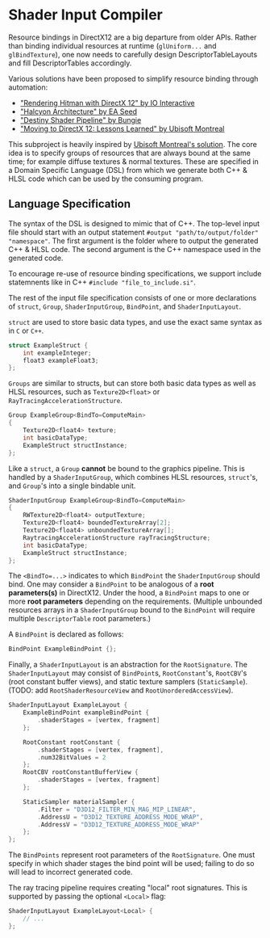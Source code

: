 # Shader Input Compiler
Resource bindings in DirectX12 are a big departure from older APIs.
Rather than binding individual resources at runtime (`glUniform...` and `glBindTexture`), one now needs to carefully design DescriptorTableLayouts and fill DescriptorTables accordingly.

Various solutions have been proposed to simplify resource binding through automation:
 * ["Rendering Hitman with DirectX 12" by IO Interactive](https://ubm-twvideo01.s3.amazonaws.com/o1/vault/gdc2016/Presentations/meyer_jonas_rendering_hitman_with.pdf)
 * ["Halcyon Architecture" by EA Seed](https://media.contentapi.ea.com/content/dam/ea/seed/presentations/wihlidal-halcyonarchitecture-notes.pdf)
 * ["Destiny Shader Pipeline" by Bungie](https://advances.realtimerendering.com/destiny/gdc_2017/Destiny_shader_system_GDC_2017_v.4.0.pdf)
 * ["Moving to DirectX 12: Lessons Learned" by Ubisoft Montreal](https://gpuopen.com/wp-content/uploads/2017/07/GDC2017-Moving-To-DX12-Lessons-Learned.pdf)

This subproject is heavily inspired by [Ubisoft Montreal's solution](https://gpuopen.com/wp-content/uploads/2017/07/GDC2017-Moving-To-DX12-Lessons-Learned.pdf).
The core idea is to specify groups of resources that are always bound at the same time; for example diffuse textures & normal textures.
These are specified in a Domain Specific Language (DSL) from which we generate both C++ & HLSL code which can be used by the consuming program.

## Language Specification
The syntax of the DSL is designed to mimic that of C++.
The top-level input file should start with an output statement `#output "path/to/output/folder" "namespace"`. The first argument is the folder where to output the generated C++ & HLSL code. The second argument is the C++ namespace used in the generated code.

To encourage re-use of resource binding specifications, we support include statemnents like in C++ `#include "file_to_include.si"`.

The rest of the input file specification consists of one or more declarations of `struct`, `Group`, `ShaderInputGroup`, `BindPoint`, and `ShaderInputLayout`.

`struct` are used to store basic data types, and use the exact same syntax as in `C` or `C++`.
```c++
struct ExampleStruct {
	int exampleInteger;
	float3 exampleFloat3;
};
```

`Groups` are similar to structs, but can store both basic data types as well as HLSL resources, such as `Texture2D<float>` or `RayTracingAccelerationStructure`.
```c++
Group ExampleGroup<BindTo=ComputeMain>
{
    Texture2D<float4> texture;
    int basicDataType;
    ExampleStruct structInstance;
};
```

Like a `struct`, a `Group` **cannot** be bound to the graphics pipeline. This is handled by a `ShaderInputGroup`, which combines HLSL resources, `struct`'s, and `Group`'s into a single bindable unit.
```c++
ShaderInputGroup ExampleGroup<BindTo=ComputeMain>
{
    RWTexture2D<float4> outputTexture;
    Texture2D<float4> boundedTextureArray[2];
    Texture2D<float4> unboundedTextureArray[];
    RaytracingAccelerationStructure rayTracingStructure;
    int basicDataType;
    ExampleStruct structInstance;
};
```

The `<BindTo=...>` indicates to which `BindPoint` the `ShaderInputGroup` should bind.
One may consider a `BindPoint` to be analogous of a **root parameters(s)** in DirectX12.
Under the hood, a `BindPoint` maps to one or more **root parameters** depending on the requirements. (Multiple unbounded resources arrays in a `ShaderInputGroup` bound to the `BindPoint` will require multiple `DescriptorTable` root parameters.)

A `BindPoint` is declared as follows:
```c++
BindPoint ExampleBindPoint {};
```

Finally, a `ShaderInputLayout` is an abstraction for the `RootSignature`.
The `ShaderInputLayout` may consist of `BindPoint`s, `RootConstant`'s, `RootCBV`'s (root constant buffer views), and static texture samplers (`StaticSample`).
(TODO: add `RootShaderResourceView` and `RootUnorderedAccessView`).
```c++
ShaderInputLayout ExampleLayout {
    ExampleBindPoint exampleBindPoint {
        .shaderStages = [vertex, fragment]
    };

    RootConstant rootConstant {
        .shaderStages = [vertex, fragment],
        .num32BitValues = 2
    };
    RootCBV rootConstantBufferView {
        .shaderStages = [vertex, fragment]
    };

    StaticSampler materialSampler {
        .Filter = "D3D12_FILTER_MIN_MAG_MIP_LINEAR",
        .AddressU = "D3D12_TEXTURE_ADDRESS_MODE_WRAP",
        .AddressV = "D3D12_TEXTURE_ADDRESS_MODE_WRAP"
    };
};
```

The `BindPoints` represent root parameters of the `RootSignature`.
One must specify in which shader stages the bind point will be used; failing to do so will lead to incorrect generated code.

The ray tracing pipeline requires creating "local" root signatures.
This is supported by passing the optional `<Local>` flag:
```c++
ShaderInputLayout ExampleLayout<Local> {
    // ...
};
```
